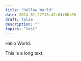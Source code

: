 ```yaml
---
title: "Hellow World"
date: 2024-01-22T18:47:04+08:00
draft: false
description: ""
topics: "test"
---
```


Hello World. 

<!--more-->

This is a long text.